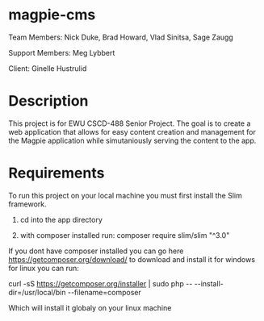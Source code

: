 # magpie-cms
Team Members: Nick Duke, Brad Howard, Vlad Sinitsa, Sage Zaugg

Support Members: Meg Lybbert

Client: Ginelle Hustrulid

# Description
This project is for EWU CSCD-488 Senior Project. The goal is to create a web application that allows for easy content creation and management for the Magpie application while simutaniously serving the content to the app.

# Requirements
To run this project on your local machine you must first install the Slim framework.

1. cd into the app directory

2. with composer installed run: composer require slim/slim "^3.0"

If you dont have composer installed you can go here https://getcomposer.org/download/ to download and install it for windows for linux you can run: 

curl -sS https://getcomposer.org/installer | sudo php -- --install-dir=/usr/local/bin --filename=composer 

Which will install it globaly on your linux machine
